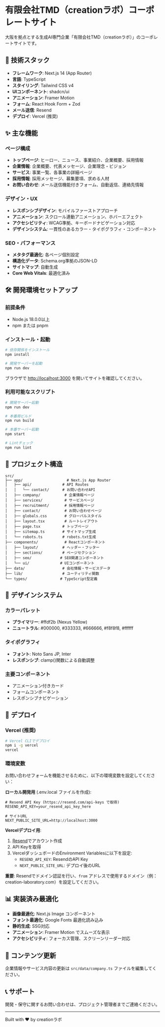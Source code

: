 # 有限会社TMD（creationラボ）コーポレートサイト

大阪を拠点とする生成AI専門企業「有限会社TMD（creationラボ）」のコーポレートサイトです。

## 🚀 技術スタック

- **フレームワーク**: Next.js 14 (App Router)
- **言語**: TypeScript
- **スタイリング**: Tailwind CSS v4
- **UIコンポーネント**: shadcn/ui
- **アニメーション**: Framer Motion
- **フォーム**: React Hook Form + Zod
- **メール送信**: Resend
- **デプロイ**: Vercel (推奨)

## ✨ 主な機能

### ページ構成
- **トップページ**: ヒーロー、ニュース、事業紹介、企業概要、採用情報
- **企業情報**: 企業概要、代表メッセージ、企業理念・ビジョン
- **サービス**: 事業一覧、各事業の詳細ページ
- **採用情報**: 採用メッセージ、募集要項、求める人材
- **お問い合わせ**: メール送信機能付きフォーム、自動返信、連絡先情報

### デザイン・UX
- **レスポンシブデザイン**: モバイルファーストアプローチ
- **アニメーション**: スクロール連動アニメーション、ホバーエフェクト
- **アクセシビリティ**: WCAG準拠、キーボードナビゲーション対応
- **デザインシステム**: 一貫性のあるカラー・タイポグラフィ・コンポーネント

### SEO・パフォーマンス
- **メタタグ最適化**: 各ページ個別設定
- **構造化データ**: Schema.org準拠のJSON-LD
- **サイトマップ**: 自動生成
- **Core Web Vitals**: 最適化済み

## 🛠️ 開発環境セットアップ

### 前提条件
- Node.js 18.0.0以上
- npm または pnpm

### インストール・起動

```bash
# 依存関係をインストール
npm install

# 開発サーバーを起動
npm run dev
```

ブラウザで [http://localhost:3000](http://localhost:3000) を開いてサイトを確認してください。

### 利用可能なスクリプト

```bash
# 開発サーバー起動
npm run dev

# 本番用ビルド
npm run build

# 本番サーバー起動
npm start

# Lintチェック
npm run lint
```

## 📁 プロジェクト構造

```
src/
├── app/                    # Next.js App Router
│   ├── api/              # API Routes
│   │   └── contact/      # お問い合わせAPI
│   ├── company/           # 企業情報ページ
│   ├── services/          # サービスページ
│   ├── recruitment/       # 採用情報ページ
│   ├── contact/           # お問い合わせページ
│   ├── globals.css        # グローバルスタイル
│   ├── layout.tsx         # ルートレイアウト
│   ├── page.tsx          # トップページ
│   ├── sitemap.ts        # サイトマップ生成
│   └── robots.ts         # robots.txt生成
├── components/            # Reactコンポーネント
│   ├── layout/           # ヘッダー・フッター
│   ├── sections/         # ページセクション
│   ├── seo/             # SEO関連コンポーネント
│   └── ui/              # UIコンポーネント
├── data/                 # 会社情報・サービスデータ
├── lib/                  # ユーティリティ関数
└── types/               # TypeScript型定義
```

## 🎨 デザインシステム

### カラーパレット
- **プライマリー**: #ffdf2b (Nexus Yellow)
- **ニュートラル**: #000000, #333333, #666666, #f8f8f8, #ffffff

### タイポグラフィ
- **フォント**: Noto Sans JP, Inter
- **レスポンシブ**: clamp()関数による自動調整

### 主要コンポーネント
- アニメーション付きカード
- フォームコンポーネント
- レスポンシブナビゲーション

## 🚀 デプロイ

### Vercel (推奨)
```bash
# Vercel CLIでデプロイ
npm i -g vercel
vercel
```

### 環境変数

お問い合わせフォームを機能させるために、以下の環境変数を設定してください：

**ローカル開発用** (.env.local ファイルを作成):
```env
# Resend API Key (https://resend.com/api-keys で取得)
RESEND_API_KEY=your_resend_api_key_here

# サイトURL
NEXT_PUBLIC_SITE_URL=http://localhost:3000
```

**Vercelデプロイ用**:
1. [Resend](https://resend.com/)でアカウント作成
2. API Keyを取得
3. VercelダッシュボードのEnvironment Variablesに以下を設定:
   - `RESEND_API_KEY`: ResendのAPI Key
   - `NEXT_PUBLIC_SITE_URL`: デプロイ後のURL

**重要**: Resendでドメイン認証を行い、`from` アドレスで使用するドメイン（例：creation-laboratory.com）を設定してください。

## 📊 実装済み最適化

- **画像最適化**: Next.js Image コンポーネント
- **フォント最適化**: Google Fonts 最適化読み込み
- **静的生成**: SSG対応
- **アニメーション**: Framer Motion でスムーズな表示
- **アクセシビリティ**: フォーカス管理、スクリーンリーダー対応

## 📝 コンテンツ更新

企業情報やサービス内容の更新は `src/data/company.ts` ファイルを編集してください。

## 📞 サポート

開発・保守に関するお問い合わせは、プロジェクト管理者までご連絡ください。

---

Built with ❤️ by creationラボ
